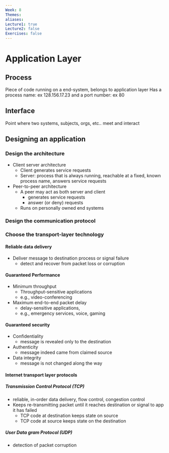 ```yaml
---
Week: 8
Themes: 
aliases: 
Lecture1: true
Lecture2: false
Exercises: false
---
```


# Application Layer
## Process
Piece of code running on a end-system, belongs to application layer
Has a process name: ex 128.156.17.23 and a port number: ex 80

## Interface
Point where two systems, subjects, orgs, etc.. meet and interact
## Designing an application

### Design the architecture
- Client server architecture
	- Client generates service requests
	- Server: process that is always running, reachable at a fixed, known process name, answers service requests
- Peer-to-peer architecture
	- A peer may act as both server and client
		- generates service requests
		- answer (or deny) requests
	- Runs on personally owned end systems
### Design the communication protocol

### Choose the transport-layer technology
#### Reliable data delivery
- Deliver message to destination process or signal failure
	- detect and recover from packet loss or corruption
#### Guaranteed Performance
- Minimum throughput
	- Throughput-sensitive applications
	- e.g., video-conferencing
- Maximum end-to-end packet delay
	- delay-sensitive applications,
	- e.g., emergency services, voice, gaming
#### Guaranteed security
- Confidentiality
	- message is revealed only to the destination
- Authenticity
	- message indeed came from claimed source
- Data integrity
	- message is not changed along the way



#### Internet transport layer protocols

##### Transmission Control Protocol (TCP)
- reliable, in-order data delivery, flow control, congestion control
- Keeps re-transmitting packet until it reaches destination or signal to app it has failed
	- TCP code at destination keeps state on source
	- TCP code at source keeps state on the destination
##### User Data gram Protocol (UDP)
- detection of packet corruption




